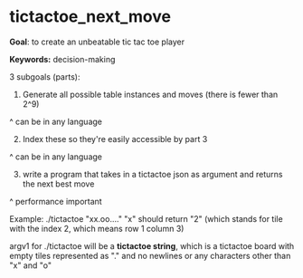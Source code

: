 # tictactoe_next_move

**Goal**: to create an unbeatable tic tac toe player

**Keywords:** decision-making

3 subgoals (parts): 

1) Generate all possible table instances and moves (there is fewer than 2^9)

^ can be in any language

2) Index these so they're easily accessible by part 3

^ can be in any language

3) write a program that takes in a tictactoe json as argument and returns the next best move

^ performance important

Example: ./tictactoe "xx.oo...." "x" should return "2" (which stands for tile with the index 2, which means row 1 column 3)

argv1 for ./tictactoe will be a **tictactoe string**, which is a tictactoe board with empty tiles represented as "." and no newlines or any characters other than "x" and "o"

